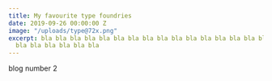 ```yaml
---
title: My favourite type foundries
date: 2019-09-26 00:00:00 Z
image: "/uploads/type@72x.png"
excerpt: bla bla bla bla bla bla bla bla bla bla bla bla bla bla bla bla bla bla bla
  bla bla bla bla bla bla
---
```


blog number 2